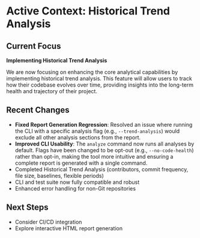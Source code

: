 # Active Context: Historical Trend Analysis

## Current Focus
**Implementing Historical Trend Analysis**

We are now focusing on enhancing the core analytical capabilities by implementing historical trend analysis. This feature will allow users to track how their codebase evolves over time, providing insights into the long-term health and trajectory of their project.

## Recent Changes
- **Fixed Report Generation Regression**: Resolved an issue where running the CLI with a specific analysis flag (e.g., `--trend-analysis`) would exclude all other analysis sections from the report.
- **Improved CLI Usability**: The `analyze` command now runs all analyses by default. Flags have been changed to be opt-out (e.g., `--no-code-health`) rather than opt-in, making the tool more intuitive and ensuring a complete report is generated with a single command.
- Completed Historical Trend Analysis (contributors, commit frequency, file size, baselines, flexible periods)
- CLI and test suite now fully compatible and robust
- Enhanced error handling for non-Git repositories

## Next Steps
- Consider CI/CD integration
- Explore interactive HTML report generation